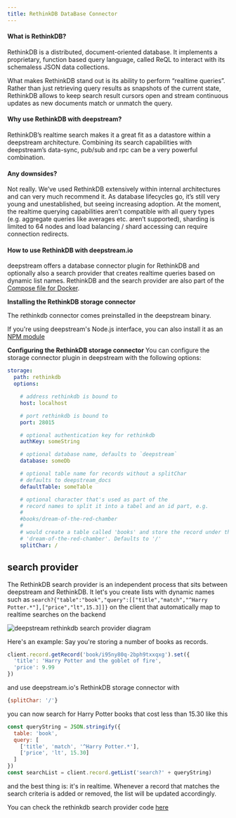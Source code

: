 ```yaml
---
title: RethinkDB DataBase Connector
---
```


#### What is RethinkDB?
RethinkDB is a distributed, document-oriented database. It implements a proprietary, function based query language, called ReQL to interact with its schemaless JSON data collections.

What makes RethinkDB stand out is its ability to perform “realtime queries”. Rather than just retrieving query results as snapshots of the current state, RethinkDB allows to keep search result cursors open and stream continuous updates as new documents match or unmatch the query.

#### Why use RethinkDB with deepstream?
RethinkDB’s realtime search makes it a great fit as a datastore within a deepstream architecture. Combining its search capabilities with deepstream’s data-sync, pub/sub and rpc can be a very powerful combination.

#### Any downsides?
Not really. We’ve used RethinkDB extensively within internal architectures and can very much recommend it. As database lifecycles go, it’s still very young and unestablished, but seeing increasing adoption. At the moment, the realtime querying capabilities aren’t compatible with all query types (e.g. aggregate queries like averages etc. aren’t supported), sharding is limited to 64 nodes and load balancing / shard accessing can require connection redirects.

#### How to use RethinkDB with deepstream.io
deepstream offers a database connector plugin for RethinkDB and optionally also a search provider that creates realtime queries based on dynamic list names. RethinkDB and the search provider are also part of the [Compose file for Docker](/tutorials/devops/docker-compose/).

**Installing the RethinkDB storage connector**

The rethinkdb connector comes preinstalled in the deepstream binary.

If you're using deepstream's Node.js interface, you can also install it as an [NPM module](https://www.npmjs.com/package/deepstream.io-storage-rethinkdb)

**Configuring the RethinkDB storage connector**
You can configure the storage connector plugin in deepstream with the following options:

```yaml
storage:
  path: rethinkdb
  options:

    # address rethinkdb is bound to
    host: localhost

    # port rethinkdb is bound to
    port: 28015

    # optional authentication key for rethinkdb
    authKey: someString

    # optional database name, defaults to `deepstream`
    database: someDb

    # optional table name for records without a splitChar
    # defaults to deepstream_docs
    defaultTable: someTable

    # optional character that's used as part of the
    # record names to split it into a tabel and an id part, e.g.
    #
    #books/dream-of-the-red-chamber
    #
    # would create a table called 'books' and store the record under the name
    # 'dream-of-the-red-chamber'. Defaults to '/'
    splitChar: /
```

## search provider

The RethinkDB search provider is an independent process that sits between deepstream and RethinkDB. It let's you create lists with dynamic names such as `search?{"table":"book","query":[["title","match","^Harry Potter.*"],["price","lt",15.3]]}` on the client that automatically map to realtime searches on the backend

![deepstream rethinkdb search provider diagram](/img/tutorials/60-plugins/deepstream-rethinkdb-search-provider.png)

Here's an example: Say you're storing a number of books as records.

```javascript
client.record.getRecord('book/i95ny80q-2bph9txxqxg').set({
  'title': 'Harry Potter and the goblet of fire',
  'price': 9.99
})
```

and use deepstream.io's RethinkDB storage connector with

```javascript
{splitChar: '/'}
```

you can now search for Harry Potter books that cost less than 15.30 like this

```javascript
const queryString = JSON.stringify({
  table: 'book',
  query: [
    ['title', 'match', '^Harry Potter.*'],
    ['price', 'lt', 15.30]
  ]
})
const searchList = client.record.getList('search?' + queryString)
```

and the best thing is: it's in realtime. Whenever a record that matches the search criteria is added or removed, the list will be updated accordingly.

You can check the rethinkdb search provider code [here](https://github.com/deepstreamIO/deepstream.io-provider-search-rethinkdb)